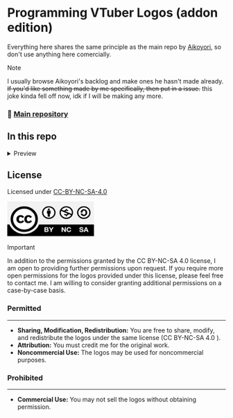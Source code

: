 # Programming VTuber Logos (addon edition)

Everything here shares the same principle as the main repo by [Aikoyori](https://github.com/Aikoyori), so don't use anything here comercially.

> [!NOTE]
> I usually browse Aikoyori's backlog and make ones he hasn't made already. ~~If you'd like something made by me specifically, then put in a issue.~~ this joke kinda fell off now, idk if I will be making any more.

### 📕 [Main repository](https://github.com/Aikoyori/ProgrammingVTuberLogos)

## In this repo

<details>
  <summary>Preview</summary>

| Flat                                                        | Shadow                                                                       |
| ----------------------------------------------------------- | ---------------------------------------------------------------------------- |
| ![Determinant logo](/Determinant/V1/Determinant.png)        | ![Determinant logo](/Determinant/V1/Determinant-Shadow.png)                  |
| ![HITSZOpenAuto Logo](/HITSZOpenAuto/V1/HITSZOpenAuto.png)  | ![HITSZOpenAuto Logo](/HITSZOpenAuto/V1/HITSZOpenAuto-Shadow.png)            |
| ![Neovim Logo](/NeoVim/V2/NeoVim.png "Neovim Logo")         | ![Neovim Logo Shadow](/NeoVim/V2/NeoVim-Shadow.png "Neovim Logo Shadow")     |
| ![Nordvang logo](/NordvangFilms/V1/Nordvang.png)            | ![Nordvang logo](/NordvangFilms/V1/Nordvang-Shadow.png)                      |
|                       N/A                                   | ![PaperMC Logo](/PaperMC/V1/PaperMC.png)                                     |

</details>

## License

Licensed under [CC-BY-NC-SA-4.0](https://creativecommons.org/licenses/by-nc-sa/4.0/deed.en)

<img src="CC-BY-NC-SA-4.0.jpg" width="200" height="80" alt="CC-BY-NC-SA-4.0">

> [!IMPORTANT]
> In addition to the permissions granted by the CC BY-NC-SA 4.0 license, I am open to providing further permissions upon request. If you require more open permissions for the logos provided under this license, please feel free to contact me. I am willing to consider granting additional permissions on a case-by-case basis.

### Permitted

___

- **Sharing, Modification, Redistribution:** You are free to share, modify, and redistribute the logos under the same license (CC BY-NC-SA 4.0 ).
- **Attribution:** You must credit me for the original work.
- **Noncommercial Use:** The logos may be used for noncommercial purposes.

### Prohibited

___

- **Commercial Use:** You may not sell the logos without obtaining permission.

